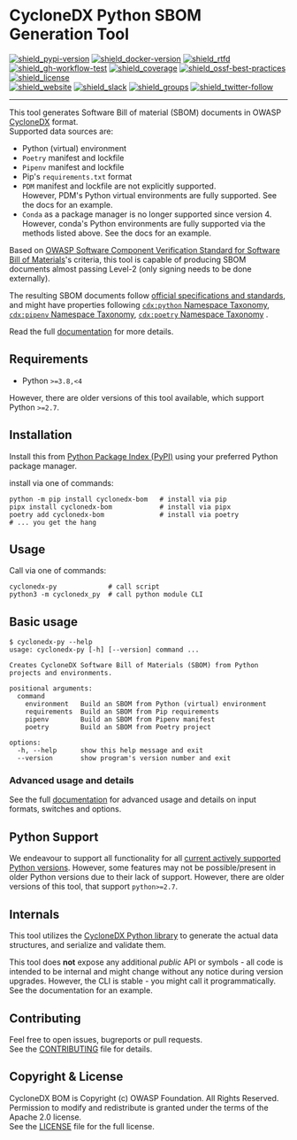 # CycloneDX Python SBOM Generation Tool

[![shield_pypi-version]][link_pypi]
[![shield_docker-version]][link_docker]
[![shield_rtfd]][link_rtfd]
[![shield_gh-workflow-test]][link_gh-workflow-test]
[![shield_coverage]][link_codacy]
[![shield_ossf-best-practices]][link_ossf-best-practices]
[![shield_license]][license_file]  
[![shield_website]][link_website]
[![shield_slack]][link_slack]
[![shield_groups]][link_discussion]
[![shield_twitter-follow]][link_twitter]

----

This tool generates Software Bill of material (SBOM) documents in OWASP [CycloneDX](https://cyclonedx.org/) format.  
Supported data sources are:

* Python (virtual) environment
* `Poetry` manifest and lockfile
* `Pipenv` manifest and lockfile
* Pip's `requirements.txt` format
* `PDM` manifest and lockfile are not explicitly supported.  
  However, PDM's Python virtual environments are fully supported. See the docs for an example.
* `Conda` as a package manager is no longer supported since version 4.  
  However, conda's Python environments are fully supported via the methods listed above. See the docs for an example.

Based on [OWASP Software Component Verification Standard for Software Bill of Materials](https://scvs.owasp.org/scvs/v2-software-bill-of-materials/)'s
criteria, this tool is capable of producing SBOM documents almost passing Level-2 (only signing needs to be done externally).

The resulting SBOM documents follow [official specifications and standards](https://github.com/CycloneDX/specification),
and might have properties following 
[`cdx:python` Namespace Taxonomy](https://github.com/CycloneDX/cyclonedx-property-taxonomy/blob/main/cdx/python.md),
[`cdx:pipenv` Namespace Taxonomy](https://github.com/CycloneDX/cyclonedx-property-taxonomy/blob/main/cdx/pipenv.md),
[`cdx:poetry` Namespace Taxonomy](https://github.com/CycloneDX/cyclonedx-property-taxonomy/blob/main/cdx/poetry.md)
.

Read the full [documentation][link_rtfd] for more details.

## Requirements

* Python `>=3.8,<4`

However, there are older versions of this tool available, which
support Python `>=2.7`.

## Installation

Install this from [Python Package Index (PyPI)][link_pypi] using your preferred Python package manager.

install via one of commands:

```shell
python -m pip install cyclonedx-bom   # install via pip
pipx install cyclonedx-bom            # install via pipx
poetry add cyclonedx-bom              # install via poetry
# ... you get the hang
```

## Usage

Call via one of commands:

```shell
cyclonedx-py             # call script
python3 -m cyclonedx_py  # call python module CLI
```

## Basic usage

```shellSession
$ cyclonedx-py --help
usage: cyclonedx-py [-h] [--version] command ...

Creates CycloneDX Software Bill of Materials (SBOM) from Python projects and environments.

positional arguments:
  command
    environment   Build an SBOM from Python (virtual) environment
    requirements  Build an SBOM from Pip requirements
    pipenv        Build an SBOM from Pipenv manifest
    poetry        Build an SBOM from Poetry project

options:
  -h, --help      show this help message and exit
  --version       show program's version number and exit
```

### Advanced usage and details

See the full [documentation][link_rtfd] for advanced usage and details on input formats, switches and options.

## Python Support

We endeavour to support all functionality for all [current actively supported Python versions](https://www.python.org/downloads/).
However, some features may not be possible/present in older Python versions due to their lack of support.
However, there are older versions of this tool, that support `python>=2.7`.

## Internals

This tool utilizes the [CycloneDX Python library][cyclonedx-library] to generate the actual data structures, and serialize and validate them.  

This tool does **not** expose any additional _public_ API or symbols - all code is intended to be internal and might change without any notice during version upgrades.
However, the CLI is stable - you might call it programmatically. See the documentation for an example.

## Contributing

Feel free to open issues, bugreports or pull requests.  
See the [CONTRIBUTING][contributing_file] file for details.

## Copyright & License

CycloneDX BOM is Copyright (c) OWASP Foundation. All Rights Reserved.  
Permission to modify and redistribute is granted under the terms of the Apache 2.0 license.  
See the [LICENSE][license_file] file for the full license.

[license_file]: https://github.com/CycloneDX/cyclonedx-python/blob/main/LICENSE
[contributing_file]: https://github.com/CycloneDX/cyclonedx-python/blob/main/CONTRIBUTING.md
[link_rtfd]: https://cyclonedx-bom-tool.readthedocs.io/

[cyclonedx-library]: https://pypi.org/project/cyclonedx-python-lib

[shield_gh-workflow-test]: https://img.shields.io/github/actions/workflow/status/CycloneDX/cyclonedx-python/python.yml?branch=main&logo=GitHub&logoColor=white "build"
[shield_rtfd]: https://img.shields.io/readthedocs/cyclonedx-bom-tool?logo=readthedocs&logoColor=white "Read the Docs"
[shield_pypi-version]: https://img.shields.io/pypi/v/cyclonedx-bom?logo=Python&logoColor=white&label=PyPI "PyPI"
[shield_docker-version]: https://img.shields.io/docker/v/cyclonedx/cyclonedx-python?logo=docker&logoColor=white&label=docker "docker"
[shield_license]: https://img.shields.io/github/license/CycloneDX/cyclonedx-python?logo=open%20source%20initiative&logoColor=white "license"
[shield_website]: https://img.shields.io/badge/https://-cyclonedx.org-blue.svg "homepage"
[shield_slack]: https://img.shields.io/badge/slack-join-blue?logo=Slack&logoColor=white "slack join"
[shield_groups]: https://img.shields.io/badge/discussion-groups.io-blue.svg "groups discussion"
[shield_twitter-follow]: https://img.shields.io/badge/Twitter-follow-blue?logo=Twitter&logoColor=white "twitter follow"
[shield_coverage]: https://img.shields.io/codacy/coverage/682ceda9a1044832a087afb95ae280fe?logo=Codacy&logoColor=white "test coverage"
[shield_ossf-best-practices]: https://img.shields.io/cii/summary/7957?label=OpenSSF%20best%20practices "OpenSSF best practices"

[link_gh-workflow-test]: https://github.com/CycloneDX/cyclonedx-python/actions/workflows/python.yml?query=branch%3Amain
[link_pypi]: https://pypi.org/project/cyclonedx-bom/
[link_docker]: https://hub.docker.com/r/cyclonedx/cyclonedx-python
[link_codacy]: https://app.codacy.com/gh/CycloneDX/cyclonedx-python
[link_ossf-best-practices]: https://www.bestpractices.dev/projects/7957
[link_website]: https://cyclonedx.org/
[link_slack]: https://cyclonedx.org/slack/invite
[link_discussion]: https://groups.io/g/CycloneDX
[link_twitter]: https://twitter.com/CycloneDX_Spec
